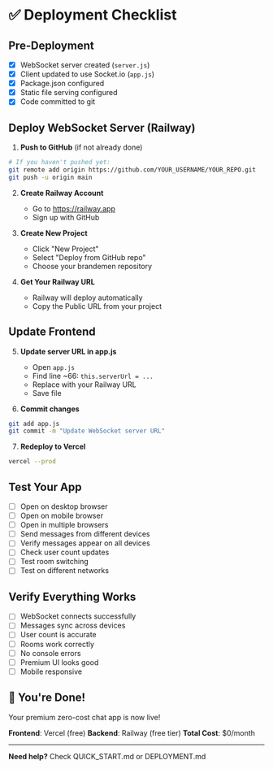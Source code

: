 # ✅ Deployment Checklist

## Pre-Deployment

- [x] WebSocket server created (`server.js`)
- [x] Client updated to use Socket.io (`app.js`)
- [x] Package.json configured
- [x] Static file serving configured
- [x] Code committed to git

## Deploy WebSocket Server (Railway)

1. **Push to GitHub** (if not already done)
```bash
# If you haven't pushed yet:
git remote add origin https://github.com/YOUR_USERNAME/YOUR_REPO.git
git push -u origin main
```

2. **Create Railway Account**
   - Go to https://railway.app
   - Sign up with GitHub

3. **Create New Project**
   - Click "New Project"
   - Select "Deploy from GitHub repo"
   - Choose your brandemen repository

4. **Get Your Railway URL**
   - Railway will deploy automatically
   - Copy the Public URL from your project

## Update Frontend

5. **Update server URL in app.js**
   - Open `app.js`
   - Find line ~66: `this.serverUrl = ...`
   - Replace with your Railway URL
   - Save file

6. **Commit changes**
```bash
git add app.js
git commit -m "Update WebSocket server URL"
```

7. **Redeploy to Vercel**
```bash
vercel --prod
```

## Test Your App

- [ ] Open on desktop browser
- [ ] Open on mobile browser
- [ ] Open in multiple browsers
- [ ] Send messages from different devices
- [ ] Verify messages appear on all devices
- [ ] Check user count updates
- [ ] Test room switching
- [ ] Test on different networks

## Verify Everything Works

- [ ] WebSocket connects successfully
- [ ] Messages sync across devices
- [ ] User count is accurate
- [ ] Rooms work correctly
- [ ] No console errors
- [ ] Premium UI looks good
- [ ] Mobile responsive

## 🎉 You're Done!

Your premium zero-cost chat app is now live!

**Frontend**: Vercel (free)
**Backend**: Railway (free tier)
**Total Cost**: $0/month

---

**Need help?** Check QUICK_START.md or DEPLOYMENT.md
